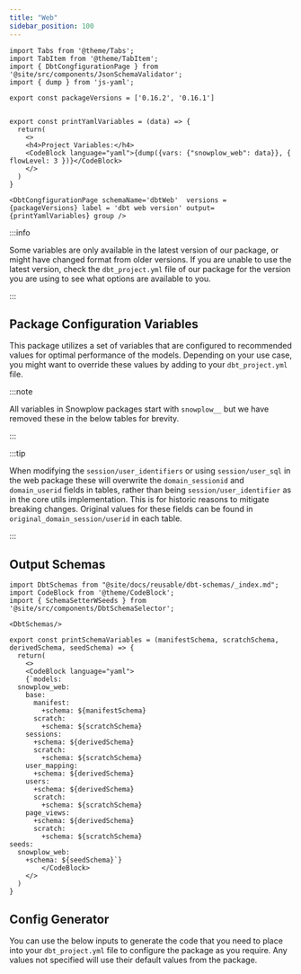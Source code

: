 ```yaml
---
title: "Web"
sidebar_position: 100
---
```


```mdx-code-block
import Tabs from '@theme/Tabs';
import TabItem from '@theme/TabItem';
import { DbtCongfigurationPage } from '@site/src/components/JsonSchemaValidator';
import { dump } from 'js-yaml';

export const packageVersions = ['0.16.2', '0.16.1']


export const printYamlVariables = (data) => {
  return(
    <>
    <h4>Project Variables:</h4>
    <CodeBlock language="yaml">{dump({vars: {"snowplow_web": data}}, { flowLevel: 3 })}</CodeBlock>
    </>
  )
}

<DbtCongfigurationPage schemaName='dbtWeb'  versions = {packageVersions} label = 'dbt web version' output={printYamlVariables} group /> 
```

:::info

Some variables are only available in the latest version of our package, or might have changed format from older versions. If you are unable to use the latest version, check the `dbt_project.yml` file of our package for the version you are using to see what options are available to you.

:::

## Package Configuration Variables

This package utilizes a set of variables that are configured to recommended values for optimal performance of the models. Depending on your use case, you might want to override these values by adding to your `dbt_project.yml` file.

:::note

All variables in Snowplow packages start with `snowplow__` but we have removed these in the below tables for brevity.

:::



:::tip

When modifying the `session/user_identifiers` or using `session/user_sql` in the web package these will overwrite the `domain_sessionid` and `domain_userid` fields in tables, rather than being `session/user_identifier` as in the core utils implementation. This is for historic reasons to mitigate breaking changes. Original values for these fields can be found in `original_domain_session/userid` in each table.

:::



## Output Schemas
```mdx-code-block
import DbtSchemas from "@site/docs/reusable/dbt-schemas/_index.md";
import CodeBlock from '@theme/CodeBlock';
import { SchemaSetterWSeeds } from '@site/src/components/DbtSchemaSelector';

<DbtSchemas/>

export const printSchemaVariables = (manifestSchema, scratchSchema, derivedSchema, seedSchema) => {
  return(
    <>
    <CodeBlock language="yaml">
    {`models:
  snowplow_web:
    base:
      manifest:
        +schema: ${manifestSchema}
      scratch:
        +schema: ${scratchSchema}
    sessions:
      +schema: ${derivedSchema}
      scratch:
        +schema: ${scratchSchema}
    user_mapping:
      +schema: ${derivedSchema}
    users:
      +schema: ${derivedSchema}
      scratch:
        +schema: ${scratchSchema}
    page_views:
      +schema: ${derivedSchema}
      scratch:
        +schema: ${scratchSchema}
seeds:
  snowplow_web:
    +schema: ${seedSchema}`}
        </CodeBlock>
    </>
  )
}

```
<SchemaSetterWSeeds output={printSchemaVariables}/>



## Config Generator
You can use the below inputs to generate the code that you need to place into your `dbt_project.yml` file to configure the package as you require. Any values not specified will use their default values from the package.
